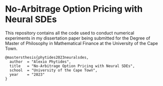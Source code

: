 # No-Arbitrage Option Pricing with Neural SDEs
This repository contains all the code used to conduct numerical experiments in my dissertation paper being submitted for
the Degree of Master of Philosophy in Mathematical Finance at the University of the Cape Town.

```
@mastersthesis{phytides2023neuralsdes,
  author  = "Alexio Phytides",
  title   = "No-Arbitrage Option Pricing with Neural SDEs",
  school  = "University of the Cape Town",
  year    = "2023"
}
```
